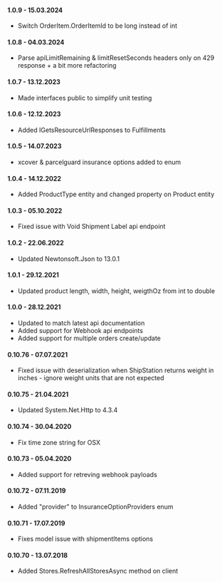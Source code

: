 #### 1.0.9 - 15.03.2024
* Switch OrderItem.OrderItemId to be long instead of int

#### 1.0.8 - 04.03.2024
* Parse apiLimitRemaining &amp; limitResetSeconds headers only on 429 response + a bit more refactoring

#### 1.0.7 - 13.12.2023
* Made interfaces public to simplify unit testing

#### 1.0.6 - 12.12.2023
* Added IGetsResourceUrlResponses to Fulfillments

#### 1.0.5 - 14.07.2023
* xcover &amp; parcelguard insurance options added to enum

#### 1.0.4 - 14.12.2022
* Added ProductType entity and changed property on Product entity

#### 1.0.3 - 05.10.2022
* Fixed issue with Void Shipment Label api endpoint

#### 1.0.2 - 22.06.2022
* Updated Newtonsoft.Json to 13.0.1

#### 1.0.1 - 29.12.2021
* Updated product length, width, height, weigthOz from int to double

#### 1.0.0 - 28.12.2021
* Updated to match latest api documentation
* Added support for Webhook api endpoints
* Added support for multiple orders create/update

#### 0.10.76 - 07.07.2021
* Fixed issue with deserialization when ShipStation returns weight in inches - ignore weight units that are not expected

#### 0.10.75 - 21.04.2021
* Updated System.Net.Http to 4.3.4

#### 0.10.74 - 30.04.2020
* Fix time zone string for OSX

#### 0.10.73 - 05.04.2020
* Added support for retreving webhook payloads

#### 0.10.72 - 07.11.2019
* Added "provider" to InsuranceOptionProviders enum

#### 0.10.71 - 17.07.2019
* Fixes model issue with shipmentItems options

#### 0.10.70 - 13.07.2018
* Added Stores.RefreshAllStoresAsync method on client
